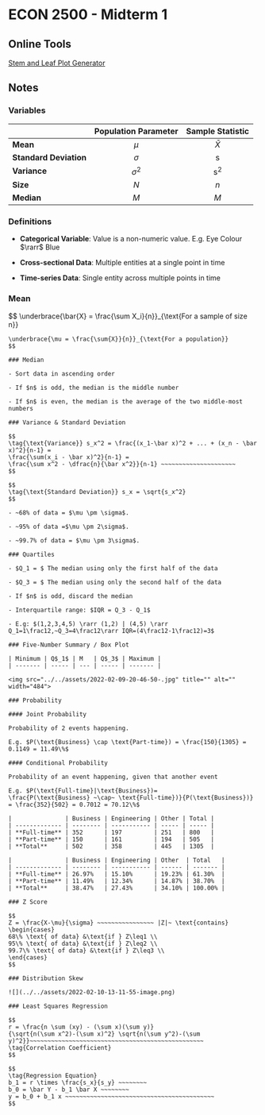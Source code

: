# ECON 2500 - Midterm 1

## Online Tools

[Stem and Leaf Plot Generator](https://www.calculatorsoup.com/calculators/statistics/stemleaf.php)

## Notes

### Variables

|                        | Population Parameter | Sample Statistic |
| ---------------------- |:--------------------:|:----------------:|
| **Mean**               | $\mu$                | $\bar X$         |
| **Standard Deviation** | $\sigma$             | s                |
| **Variance**           | $\sigma^2$           | s$^2$            |
| **Size**               | $N$                  | $n$              |
| **Median**             | $M$                  | $M$              |

### Definitions

* **Categorical Variable**: Value is a non-numeric value. E.g. Eye Colour $\rarr$ Blue

* **Cross-sectional Data**: Multiple entities at a single point in time

* **Time-series Data**:  Single entity across multiple points in time

### Mean

$$
\underbrace{\bar{X} = \frac{\sum X_i}{n}}_{\text{For a sample of size n}}
~~~~~~~~~~~~~~~~~
\underbrace{\mu = \frac{\sum{X}}{n}}_{\text{For a population}}
$$

### Median

- Sort data in ascending order

- If $n$ is odd, the median is the middle number

- If $n$ is even, the median is the average of the two middle-most numbers

### Variance & Standard Deviation

$$
\tag{\text{Variance}} s_x^2 = \frac{(x_1-\bar x)^2 + ... + (x_n - \bar x)^2}{n-1} = 
\frac{\sum(x_i - \bar x)^2}{n-1} = 
\frac{\sum x^2 - \dfrac{n}{\bar x^2}}{n-1} ~~~~~~~~~~~~~~~~~~~~~
$$

$$
\tag{\text{Standard Deviation}} s_x = \sqrt{s_x^2}
$$

- ~68% of data = $\mu \pm \sigma$.

- ~95% of data =$\mu \pm 2\sigma$.

- ~99.7% of data = $\mu \pm 3\sigma$.

### Quartiles

- $Q_1 = $ The median using only the first half of the data

- $Q_3 = $ The median using only the second half of the data

- If $n$ is odd, discard the median

- Interquartile range: $IQR = Q_3 - Q_1$

- E.g: $(1,2,3,4,5) \rarr (1,2) | (4,5) \rarr Q_1=1\frac12,~Q_3=4\frac12\rarr IQR=(4\frac12-1\frac12)=3$

### Five-Number Summary / Box Plot

| Minimum | Q$_1$ | M   | Q$_3$ | Maximum |
| ------- | ----- | --- | ----- | ------- |

<img src="../../assets/2022-02-09-20-46-50-.jpg" title="" alt="" width="484">

### Probability

#### Joint Probability

Probability of 2 events happening. 

E.g. $P(\text{Business} \cap \text{Part-time}) = \frac{150}{1305} = 0.1149 = 11.49\%$

#### Conditional Probability

Probability of an event happening, given that another event

E.g. $P(\text{Full-time}|\text{Business})=
\frac{P(\text{Business} ~\cap~ \text{Full-time})}{P(\text{Business})} = \frac{352}{502} = 0.7012 = 70.12\%$

|               | Business | Engineering | Other | Total |
| ------------- | -------- | ----------- | ----- | ----- |
| **Full-time** | 352      | 197         | 251   | 800   |
| **Part-time** | 150      | 161         | 194   | 505   |
| **Total**     | 502      | 358         | 445   | 1305  |

|               | Business | Engineering | Other  | Total   |
| ------------- | -------- | ----------- | ------ | ------- |
| **Full-time** | 26.97%   | 15.10%      | 19.23% | 61.30%  |
| **Part-time** | 11.49%   | 12.34%      | 14.87% | 38.70%  |
| **Total**     | 38.47%   | 27.43%      | 34.10% | 100.00% |

### Z Score

$$
Z = \frac{X-\mu}{\sigma} ~~~~~~~~~~~~~~~~ |Z|~ \text{contains}
\begin{cases}
68\% \text{ of data} &\text{if } Z\leq1 \\
95\% \text{ of data} &\text{if } Z\leq2 \\
99.7\% \text{ of data} &\text{if } Z\leq3 \\
\end{cases}
$$

### Distribution Skew

![](../../assets/2022-02-10-13-11-55-image.png)

### Least Squares Regression

$$
r = \frac{n \sum (xy) - (\sum x)(\sum y)}
{\sqrt{n(\sum x^2)-(\sum x)^2} \sqrt{n(\sum y^2)-(\sum y)^2}}~~~~~~~~~~~~~~~~~~~~~~~~~~~~~~~~~~~~~~~~~~~~~~~~~
\tag{Correlation Coefficient}
$$

$$
\tag{Regression Equation} 
b_1 = r \times \frac{s_x}{s_y} ~~~~~~~~
b_0 = \bar Y - b_1 \bar X ~~~~~~~~
y = b_0 + b_1 x ~~~~~~~~~~~~~~~~~~~~~~~~~~~~~~~~~~~~~~~~~~
$$
